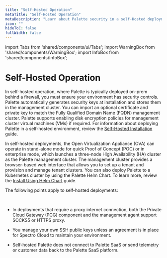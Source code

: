 ```yaml
---
title: "Self-Hosted Operation"
metaTitle: "Self-Hosted Operation"
metaDescription: "Learn about Palette security in a self-Hosted deployment."
icon: ""
hideToC: false
fullWidth: false
---
```


import Tabs from 'shared/components/ui/Tabs';
import WarningBox from 'shared/components/WarningBox';
import InfoBox from 'shared/components/InfoBox';

# Self-Hosted Operation

In self-hosted operation, where Palette is typically deployed on-prem behind a firewall, you must ensure your environment has security controls. Palette automatically generates security keys at installation and stores them in the management cluster. You can import an optional certificate and private key to match the Fully Qualified Domain Name (FQDN) management cluster. Palette supports enabling disk encryption policies for management cluster virtual machines (VMs) if required. For information about deploying Palette in a self-hosted environment, review the [Self-Hosted Installation](/enterprise-version) guide.

In self-hosted deployments, the Open Virtualization Appliance (OVA) can operate in stand-alone mode for quick Proof of Concept (POC) or in enterprise mode, which launches a three-node High Availability (HA) cluster as the Palette management cluster. The management cluster provides a browser-based web interface that allows you to set up a tenant and provision and manage tenant clusters. You can also deploy Palette to a Kubernetes cluster by using the Palette Helm Chart. To learn more, review the [Install Using Helm Chart](/enterprise-version/deploying-palette-with-helm) guide.


The following points apply to self-hosted deployments:

<br />

- In deployments that require a proxy internet connection, both the Private Cloud Gateway (PCG) component and the management agent support SOCKS5 or HTTPS proxy.


- You manage your own SSH public keys unless an agreement is in place for Spectro Cloud to maintain your environment.


- Self-hosted Palette does not connect to Palette SaaS or send telemetry or customer data back to the Palette SaaS platform.



<br />

<br />

